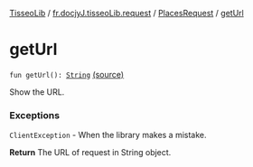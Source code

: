 [TisseoLib](../../index.md) / [fr.docjyJ.tisseoLib.request](../index.md) / [PlacesRequest](index.md) / [getUrl](./get-url.md)

# getUrl

`fun getUrl(): `[`String`](https://kotlinlang.org/api/latest/jvm/stdlib/kotlin/-string/index.html) [(source)](https://github.com/docjyj/tisseoLib/tree/master/src/main/kotlin/fr/docjyJ/tisseoLib/request/PlacesRequest.kt#L97)

Show the URL.

### Exceptions

`ClientException` - When the library makes a mistake.

**Return**
The URL of request in String object.

